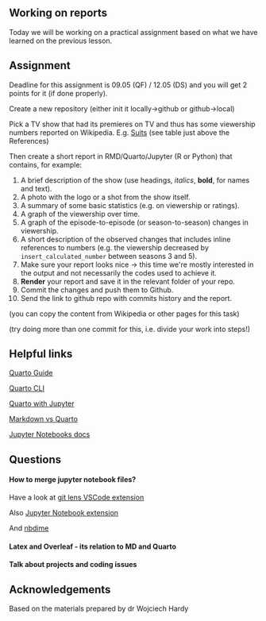 
## Working on reports

Today we will be working on a practical assignment based on what we have learned on the previous lesson.

## Assignment 

Deadline for this assignment is 09.05 (QF) / 12.05 (DS) and you will get 2 points for it (if done properly).

Create a new repository (either init it locally->github or github->local)

Pick a TV show that had its premieres on TV and thus has some viewership numbers reported on Wikipedia. E.g. [Suits](https://en.wikipedia.org/wiki/List_of_Suits_episodes) (see table just above the References)

Then create a short report in RMD/Quarto/Jupyter (R or Python) that contains, for example:

1.   A brief description of the show (use headings, *italics*, **bold**, for names and text).
2.  A photo with the logo or a shot from the show itself.
3.  A summary of some basic statistics (e.g. on viewership or ratings).
4.  A graph of the viewership over time.
5.  A graph of the episode-to-episode (or season-to-season) changes in viewership.
6.  A short description of the observed changes that includes inline references to numbers (e.g. the viewership decreased by `insert_calculated_number` between seasons 3 and 5).
7.  Make sure your report looks nice -\> this time we're mostly interested in the output and not necessarily the codes used to achieve it.
8.  **Render** your report and save it in the relevant folder of your repo.
9.  Commit the changes and push them to Github.
10.  Send the link to github repo with commits history and the report.

(you can copy the content from Wikipedia or other pages for this task)

(try doing more than one commit for this, i.e. divide your work into steps!)



## Helpful links

[Quarto Guide](https://quarto.org/docs/guide/)

[Quarto CLI](https://quarto.org/docs/get-started/)

[Quarto with Jupyter](https://quarto.org/docs/get-started/hello/jupyter.html)

[Markdown vs Quarto](https://quarto.org/docs/faq/rmarkdown.html)

[Jupyter Notebooks docs](https://docs.jupyter.org/en/latest/)


## Questions

#### How to merge jupyter notebook files?

Have a look at [git lens VSCode extension](https://www.gitkraken.com/gitlens) 

Also [Jupyter Notebook extension](https://marketplace.visualstudio.com/items?itemName=ms-toolsai.jupyter) 

And [nbdime](https://github.com/jupyter/nbdime)

#### Latex and Overleaf - its relation to MD and Quarto

#### Talk about projects and coding issues


## Acknowledgements
Based on the materials prepared by dr Wojciech Hardy
